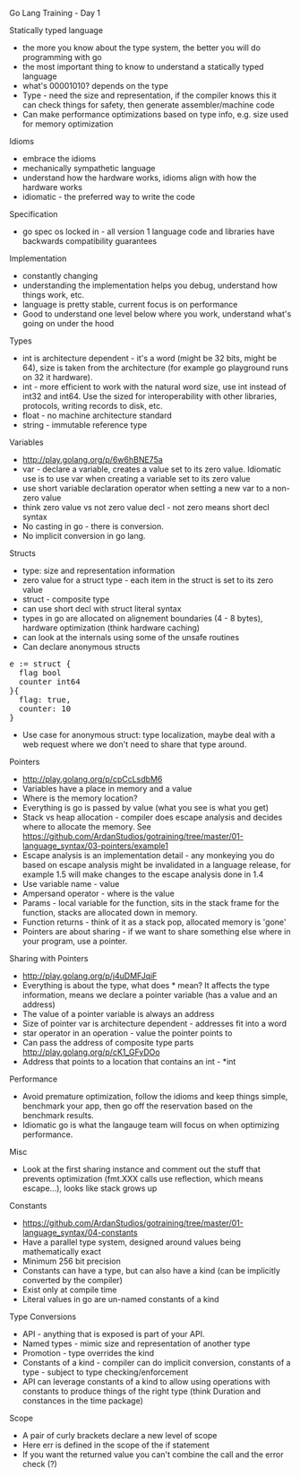 Go Lang Training - Day 1

Statically typed language

* the more you know about the type system, the better you will do programming
with go
* the most important thing to know to understand a statically typed language
* what's 00001010? depends on the type
* Type - need the size and representation, if the compiler knows this it can
check things for safety, then generate assembler/machine code
* Can make performance optimizations based on type info, e.g. size used for
memory optimization

Idioms

* embrace the idioms
* mechanically sympathetic language
* understand how the hardware works, idioms align with how the hardware works
* idiomatic - the preferred way to write the code

Specification

* go spec os locked in - all version 1 language code and libraries have backwards
compatibility guarantees

Implementation

* constantly changing
* understanding the implementation helps you debug, understand how things work,
etc.
* language is pretty stable, current focus is on performance
* Good to understand one level below where you work, understand what's going
on under the hood

Types

* int is architecture dependent - it's a word (might be 32 bits, might be 64),
size is taken from the architecture (for example go playground runs on 32 it hardware).
* int - more efficient to work with the natural word size, use int instead of int32
and int64. Use the sized for interoperability with other libraries, protocols,
writing records to disk, etc.
* float - no machine architecture standard
* string - immutable reference type

Variables

* http://play.golang.org/p/6w6hBNE75a
* var - declare a variable, creates a value set to its zero value. Idiomatic
use is to use var when creating a variable set to its zero value
* use short variable declaration operator when setting a new var to a non-zero value
* think zero value vs not zero value decl - not zero means short decl syntax
* No casting in go - there is conversion.
* No implicit conversion in go lang.

Structs

* type: size and representation information
* zero value for a struct type - each item in the struct is set to its zero value
* struct - composite type
* can use short decl with struct literal syntax
* types in go are allocated on alignement boundaries (4 - 8 bytes), hardware optimization
(think hardware caching)
* can look at the internals using some of the unsafe routines
* Can declare anonymous structs
<pre>
e := struct {
  flag bool
  counter int64
}{
  flag: true,
  counter: 10
}
</pre>
* Use case for anonymous struct: type localization, maybe deal with a web request
where we don't need to share that type around.

Pointers

* http://play.golang.org/p/cpCcLsdbM6
* Variables have a place in memory and a value
* Where is the memory location?
* Everything is go is passed by value (what you see is what you get)
* Stack vs heap allocation - compiler does escape analysis and decides where to
allocate the memory. See https://github.com/ArdanStudios/gotraining/tree/master/01-language_syntax/03-pointers/example1
* Escape analysis is an implementation detail - any monkeying you do based on
escape analysis might be invalidated in a language release, for example 1.5 will
make changes to the escape analysis done in 1.4
* Use variable name - value
* Ampersand operator - where is the value
* Params - local variable for the function, sits in the stack frame for the function,
stacks are allocated down in memory.
* Function returns - think of it as a stack pop, allocated memory is 'gone'
* Pointers are about sharing - if we want to share something else where in your
program, use a pointer.

Sharing with Pointers

* http://play.golang.org/p/j4uDMFJqiF
* Everything is about the type, what does * mean? It affects the type information,
means we declare a pointer variable (has a value and an address)
* The value of a pointer variable is always an address
* Size of pointer var is architecture dependent - addresses fit into a word
* star operator in an operation - value the pointer points to
* Can pass the address of composite type parts http://play.golang.org/p/cK1_GFyDOo
* Address that points to a location that contains an int - *int

Performance

* Avoid premature optimization, follow the idioms and keep things simple,
benchmark your app, then go off the reservation based on the benchmark results.
* Idiomatic go is what the langauge team will focus on when optimizing performance.

Misc
* Look at the first sharing instance and comment out the stuff that prevents
optimization (fmt.XXX calls use reflection, which means escape...), looks like
stack grows up


Constants

* https://github.com/ArdanStudios/gotraining/tree/master/01-language_syntax/04-constants
* Have a parallel type system, designed around values being mathematically exact
* Minimum 256 bit precision
* Constants can have a type, but can also have a kind (can be implicitly converted
  by the compiler)
* Exist only at compile time
* Literal values in go are un-named constants of a kind

Type Conversions

* API - anything that is exposed is part of your API.
* Named types - mimic size and representation of another type
* Promotion - type overrides the kind
* Constants of a kind - compiler can do implicit conversion, constants
of a type - subject to type checking/enforcement
* API can leverage constants of a kind to allow using operations with constants
to produce things of the right type (think Duration and constances in the time package)

Scope
* A pair of curly brackets declare a new level of scope
* Here err is defined in the scope of the if statement
* If you want the returned value you can't combine the call and the error check (?)
